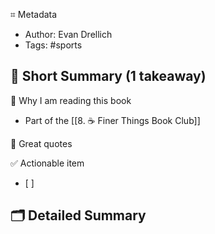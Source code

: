 ⌗ Metadata
- Author: Evan Drellich
- Tags: #sports

📖 Short Summary (1 takeaway)
-

🧐 Why I am reading this book
- Part of the [[8. ☕️ Finer Things Book Club]]

🙊 Great quotes
>

✅ Actionable item
- [ ]

🗂 Detailed Summary
-